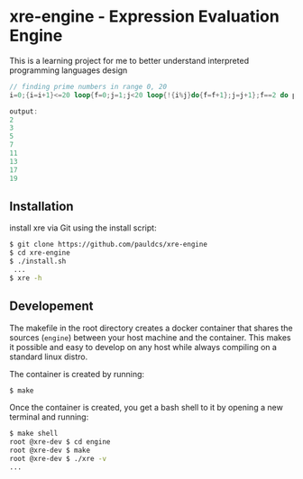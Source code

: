 # xre-engine - Expression Evaluation Engine

This is a learning project for me to better understand interpreted programming
languages design

```rust
// finding prime numbers in range 0, 20
i=0;{i=i+1}<=20 loop{f=0;j=1;j<20 loop{!{i%j}do{f=f+1};j=j+1};f==2 do print i}

output:
2
3
5
7
11
13
17
19
```

## Installation

install xre via Git using the install script:

```bash
$ git clone https://github.com/pauldcs/xre-engine
$ cd xre-engine
$ ./install.sh
 ...
$ xre -h
```

## Developement

The makefile in the root directory creates a docker
container that shares the sources (`engine`) between
your host machine and the container.
This makes it possible and easy to develop on any host while
always compiling on a standard linux distro.

The container is created by running:

```bash
$ make
```

Once the container is created, you get a bash shell to it by
opening a new terminal and running:

```bash
$ make shell
root @xre-dev $ cd engine
root @xre-dev $ make
root @xre-dev $ ./xre -v
...
```
